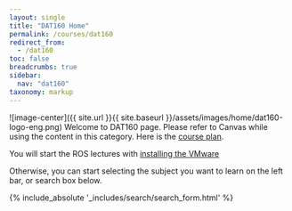 ```yaml
---
layout: single
title: "DAT160 Home"
permalink: /courses/dat160
redirect_from:
  - /dat160
toc: false
breadcrumbs: true
sidebar:
  nav: "dat160"
taxonomy: markup
---
```


![image-center]({{ site.url }}{{ site.baseurl }}/assets/images/home/dat160-logo-eng.png)
Welcome to DAT160 page. Please refer to Canvas while using the content in this category. Here is the [course plan](https://www.hvl.no/en/studies-at-hvl/study-programmes/courses/dat160). 

You will start the ROS lectures with [installing the VMware](https://frdedynamics.github.io/hvl_robotics_website/courses/da160/install-vm)

Otherwise, you can start selecting the subject you want to learn on the left bar, or search box below.


{% include_absolute '_includes/search/search_form.html' %}